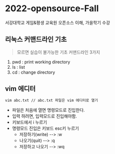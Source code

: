 # 2022-opensource-Fall
서강대학교 게임&amp;평생 교육원 오픈소스 이해, 가을학기 수강

## 리눅스 커맨드라인 기초
> 모르면 실습이 불가능한 기초 커맨드라인 3가지
1. pwd : print working directory
2. ls : list
3. cd : change directory

## vim 에디터
```bash
vim abc.txt // abc.txt 파일은 vim 에디터로 열기
```
- 파일은 처음에 열면 명령모드로 진입한다.
- 입력 하려면, 입력모드로 진입해야함.
- 키보드에서 i 누르기
- 명령모드 진입은 키보드 esc키 누르기
  - 저장하기(write) --> :w
  - 나오기(quit) --> :q
  - 저장하고 나오기 --> :wq
